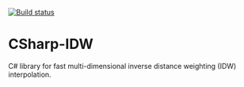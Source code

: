 [![Build status](https://ci.appveyor.com/api/projects/status/tbtl3f2s8qfgoymj?svg=true)](https://ci.appveyor.com/project/argonavis80/csharp-idw)

# CSharp-IDW
C# library for fast multi-dimensional inverse distance weighting (IDW) interpolation.
